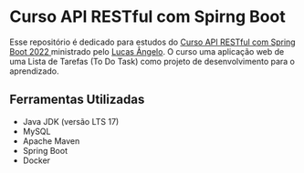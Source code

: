 # Curso API RESTful com Spirng Boot

Esse repositório é dedicado para estudos do [Curso API RESTful com Spring Boot 2022 ](https://www.youtube.com/playlist?list=PLiXotHlANc8ptwP6wajo73OZo9Nh5i597) ministrado pelo [Lucas Ângelo](https://github.com/Lucas-Angelo). O curso uma aplicação web de uma Lista de Tarefas (To Do Task) como projeto de desenvolvimento para o aprendizado.

## Ferramentas Utilizadas 
- Java JDK (versão LTS 17)
- MySQL
- Apache Maven
- Spring Boot
- Docker
